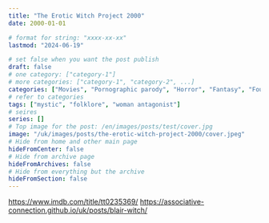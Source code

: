 ```yaml
---
title: "The Erotic Witch Project 2000"
date: 2000-01-01

# format for string: "xxxx-xx-xx"
lastmod: "2024-06-19"

# set false when you want the post publish
draft: false
# one category: ["category-1"]
# more categories: ["category-1", "category-2", ...]
categories: ["Movies", "Pornographic parody", "Horror", "Fantasy", "Found footage", "Comedy"]
# refer to categories
tags: ["mystic", "folklore", "woman antagonist"]
# seires
series: []
# Top image for the post: /en/images/posts/test/cover.jpg
image: "/uk/images/posts/the-erotic-witch-project-2000/cover.jpeg"
# Hide from home and other main page
hideFromCenter: false
# Hide from archive page
hideFromArchives: false
# Hide from everything but the archive
hideFromSection: false
---
```

https://www.imdb.com/title/tt0235369/
https://associative-connection.github.io/uk/posts/blair-witch/
<!--more-->